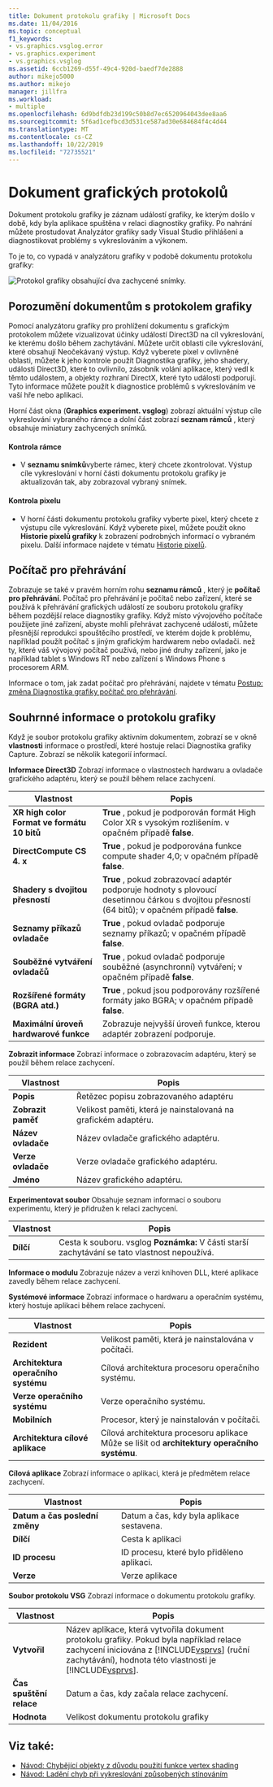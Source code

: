 ```yaml
---
title: Dokument protokolu grafiky | Microsoft Docs
ms.date: 11/04/2016
ms.topic: conceptual
f1_keywords:
- vs.graphics.vsglog.error
- vs.graphics.experiment
- vs.graphics.vsglog
ms.assetid: 6ccb1269-d55f-49c4-920d-baedf7de2888
author: mikejo5000
ms.author: mikejo
manager: jillfra
ms.workload:
- multiple
ms.openlocfilehash: 6d9bdfdb23d199c50b8d7ec6520964043dee8aa6
ms.sourcegitcommit: 5f6ad1cefbcd3d531ce587ad30e684684f4c4d44
ms.translationtype: MT
ms.contentlocale: cs-CZ
ms.lasthandoff: 10/22/2019
ms.locfileid: "72735521"
---
```

# <a name="graphics-log-document"></a>Dokument grafických protokolů
Dokument protokolu grafiky je záznam událostí grafiky, ke kterým došlo v době, kdy byla aplikace spuštěna v relaci diagnostiky grafiky. Po nahrání můžete prostudovat Analyzátor grafiky sady Visual Studio přihlášení a diagnostikovat problémy s vykreslováním a výkonem.

 To je to, co vypadá v analyzátoru grafiky v podobě dokumentu protokolu grafiky:

 ![Protokol grafiky obsahující dva zachycené snímky.](media/gfx_diag_demo_graphics_log_orientation.png "gfx_diag_demo_graphics_log_orientation")

## <a name="understanding-graphics-log-documents"></a>Porozumění dokumentům s protokolem grafiky
 Pomocí analyzátoru grafiky pro prohlížení dokumentu s grafickým protokolem můžete vizualizovat účinky událostí Direct3D na cíl vykreslování, ke kterému došlo během zachytávání. Můžete určit oblasti cíle vykreslování, které obsahují Neočekávaný výstup. Když vyberete pixel v ovlivněné oblasti, můžete k jeho kontrole použít Diagnostika grafiky, jeho shadery, události Direct3D, které to ovlivnilo, zásobník volání aplikace, který vedl k těmto událostem, a objekty rozhraní DirectX, které tyto události podporují. Tyto informace můžete použít k diagnostice problémů s vykreslováním ve vaší hře nebo aplikaci.

 Horní část okna (**Graphics experiment. vsglog**) zobrazí aktuální výstup cíle vykreslování vybraného rámce a dolní část zobrazí **seznam rámců** , který obsahuje miniatury zachycených snímků.

#### <a name="to-inspect-a-frame"></a>Kontrola rámce

- V **seznamu snímků**vyberte rámec, který chcete zkontrolovat. Výstup cíle vykreslování v horní části dokumentu protokolu grafiky je aktualizován tak, aby zobrazoval vybraný snímek.

#### <a name="to-inspect-a-pixel"></a>Kontrola pixelu

- V horní části dokumentu protokolu grafiky vyberte pixel, který chcete z výstupu cíle vykreslování. Když vyberete pixel, můžete použít okno **Historie pixelů grafiky** k zobrazení podrobných informací o vybraném pixelu. Další informace najdete v tématu [Historie pixelů](graphics-pixel-history.md).

## <a name="playback-machine"></a>Počítač pro přehrávání
 Zobrazuje se také v pravém horním rohu **seznamu rámců** , který je **počítač pro přehrávání**. Počítač pro přehrávání je počítač nebo zařízení, které se používá k přehrávání grafických událostí ze souboru protokolu grafiky během pozdější relace diagnostiky grafiky. Když místo vývojového počítače použijete jiné zařízení, abyste mohli přehrávat zachycené události, můžete přesnější reprodukci spouštěcího prostředí, ve kterém dojde k problému, například použít počítač s jiným grafickým hardwarem nebo ovladači. než ty, které váš vývojový počítač používá, nebo jiné druhy zařízení, jako je například tablet s Windows RT nebo zařízení s Windows Phone s procesorem ARM.

 Informace o tom, jak zadat počítač pro přehrávání, najdete v tématu [Postup: změna Diagnostika grafiky počítač pro přehrávání](how-to-change-the-graphics-diagnostics-playback-machine.md).

## <a name="graphics-log-summary-information"></a>Souhrnné informace o protokolu grafiky
 Když je soubor protokolu grafiky aktivním dokumentem, zobrazí se v okně **vlastnosti** informace o prostředí, které hostuje relaci Diagnostika grafiky Capture. Zobrazí se několik kategorií informací.

 **Informace Direct3D** Zobrazí informace o vlastnostech hardwaru a ovladače grafického adaptéru, který se použil během relace zachycení.

|Vlastnost|Popis|
|--------------|-----------------|
|**XR high color Format ve formátu 10 bitů**|**True** , pokud je podporován formát High Color XR s vysokým rozlišením. v opačném případě **false**.|
|**DirectCompute CS 4. x**|**True** , pokud je podporována funkce compute shader 4,0; v opačném případě **false**.|
|**Shadery s dvojitou přesností**|**True** , pokud zobrazovací adaptér podporuje hodnoty s plovoucí desetinnou čárkou s dvojitou přesností (64 bitů); v opačném případě **false**.|
|**Seznamy příkazů ovladače**|**True** , pokud ovladač podporuje seznamy příkazů; v opačném případě **false**.|
|**Souběžné vytváření ovladačů**|**True** , pokud ovladač podporuje souběžné (asynchronní) vytváření; v opačném případě **false**.|
|**Rozšířené formáty (BGRA atd.)**|**True** , pokud jsou podporovány rozšířené formáty jako BGRA; v opačném případě **false**.|
|**Maximální úroveň hardwarové funkce**|Zobrazuje nejvyšší úroveň funkce, kterou adaptér zobrazení podporuje.|

 **Zobrazit informace** Zobrazí informace o zobrazovacím adaptéru, který se použil během relace zachycení.

|Vlastnost|Popis|
|--------------|-----------------|
|**Popis**|Řetězec popisu zobrazovaného adaptéru|
|**Zobrazit paměť**|Velikost paměti, která je nainstalovaná na grafickém adaptéru.|
|**Název ovladače**|Název ovladače grafického adaptéru.|
|**Verze ovladače**|Verze ovladače grafického adaptéru.|
|**Jméno**|Název grafického adaptéru.|

 **Experimentovat soubor** Obsahuje seznam informací o souboru experimentu, který je přidružen k relaci zachycení.

|Vlastnost|Popis|
|--------------|-----------------|
|**Dílčí**|Cesta k souboru. vsglog **Poznámka:**  V části starší zachytávání se tato vlastnost nepoužívá.|

 **Informace o modulu** Zobrazuje název a verzi knihoven DLL, které aplikace zavedly během relace zachycení.

 **Systémové informace** Zobrazí informace o hardwaru a operačním systému, který hostuje aplikaci během relace zachycení.

|Vlastnost|Popis|
|--------------|-----------------|
|**Rezident**|Velikost paměti, která je nainstalována v počítači.|
|**Architektura operačního systému**|Cílová architektura procesoru operačního systému.|
|**Verze operačního systému**|Verze operačního systému.|
|**Mobilních**|Procesor, který je nainstalován v počítači.|
|**Architektura cílové aplikace**|Cílová architektura procesoru aplikace Může se lišit od **architektury operačního systému**.|

 **Cílová aplikace** Zobrazí informace o aplikaci, která je předmětem relace zachycení.

|Vlastnost|Popis|
|--------------|-----------------|
|**Datum a čas poslední změny**|Datum a čas, kdy byla aplikace sestavena.|
|**Dílčí**|Cesta k aplikaci|
|**ID procesu**|ID procesu, které bylo přiděleno aplikaci.|
|**Verze**|Verze aplikace|

 **Soubor protokolu VSG** Zobrazí informace o dokumentu protokolu grafiky.

| Vlastnost | Popis |
|------------------------| - |
| **Vytvořil** | Název aplikace, která vytvořila dokument protokolu grafiky. Pokud byla například relace zachycení iniciována z [!INCLUDE[vsprvs](../../code-quality/includes/vsprvs_md.md)] (ruční zachytávání), hodnota této vlastnosti je [!INCLUDE[vsprvs](../../code-quality/includes/vsprvs_md.md)]. |
| **Čas spuštění relace** | Datum a čas, kdy začala relace zachycení. |
| **Hodnota** | Velikost dokumentu protokolu grafiky |

## <a name="see-also"></a>Viz také:
- [Návod: Chybějící objekty z důvodu použití funkce vertex shading](walkthrough-missing-objects-due-to-vertex-shading.md)
- [Návod: Ladění chyb při vykreslování způsobených stínováním](walkthrough-debugging-rendering-errors-due-to-shading.md)